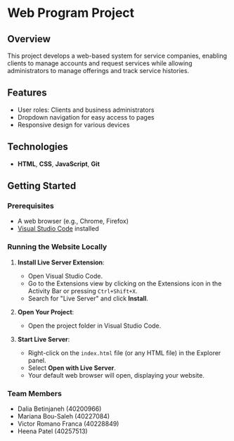 # Web Program Project

## Overview

This project develops a web-based system for service companies, enabling clients to manage accounts and request services while allowing administrators to manage offerings and track service histories.

## Features

- User roles: Clients and business administrators
- Dropdown navigation for easy access to pages
- Responsive design for various devices

## Technologies

- **HTML**, **CSS**, **JavaScript**, **Git**

## Getting Started

### Prerequisites
- A web browser (e.g., Chrome, Firefox)
- [Visual Studio Code](https://code.visualstudio.com/) installed

### Running the Website Locally
1. **Install Live Server Extension**: 
   - Open Visual Studio Code.
   - Go to the Extensions view by clicking on the Extensions icon in the Activity Bar or pressing `Ctrl+Shift+X`.
   - Search for "Live Server" and click **Install**.

2. **Open Your Project**:
   - Open the project folder in Visual Studio Code.

3. **Start Live Server**:
   - Right-click on the `index.html` file (or any HTML file) in the Explorer panel.
   - Select **Open with Live Server**. 
   - Your default web browser will open, displaying your website.

### Team Members
- Dalia Betinjaneh (40200966)
- Mariana Bou-Saleh (40227084)
- Victor Romano Franca (40228849)
- Heena Patel (40257513)